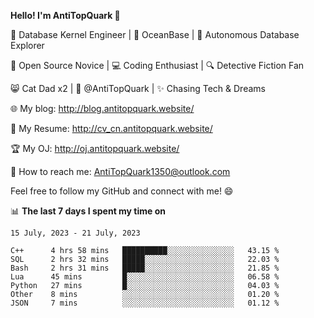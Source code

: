
**Hello! I'm AntiTopQuark 👋**

🔧 Database Kernel Engineer | 🌊 OceanBase | 🤖 Autonomous Database Explorer

🌱 Open Source Novice | 💻 Coding Enthusiast | 🔍 Detective Fiction Fan

😸 Cat Dad x2 | 🎉 @AntiTopQuark | ✨ Chasing Tech & Dreams

🌐 My blog: http://blog.antitopquark.website/

📄 My Resume: http://cv_cn.antitopquark.website/

🏆 My OJ: http://oj.antitopquark.website/

📧 How to reach me: AntiTopQuark1350@outlook.com

Feel free to follow my GitHub and connect with me! 😄

📊 **The last 7 days I spent my time on** 

<!--START_SECTION:waka-->
```text
15 July, 2023 - 21 July, 2023

C++      4 hrs 58 mins   ██████████░░░░░░░░░░░░░░░   43.15 % 
SQL      2 hrs 32 mins   █████░░░░░░░░░░░░░░░░░░░░   22.03 % 
Bash     2 hrs 31 mins   █████░░░░░░░░░░░░░░░░░░░░   21.85 % 
Lua      45 mins         █░░░░░░░░░░░░░░░░░░░░░░░░   06.58 % 
Python   27 mins         █░░░░░░░░░░░░░░░░░░░░░░░░   04.03 % 
Other    8 mins          ░░░░░░░░░░░░░░░░░░░░░░░░░   01.20 % 
JSON     7 mins          ░░░░░░░░░░░░░░░░░░░░░░░░░   01.12 %
```
<!--END_SECTION:waka-->


